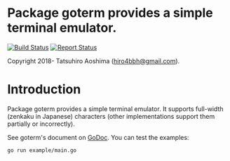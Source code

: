 # Package goterm provides a simple terminal emulator.
[![Build Status](https://travis-ci.org/hiro4bbh/go-term.svg?branch=master)](https://travis-ci.org/hiro4bbh/go-term)
[![Report Status](https://goreportcard.com/badge/github.com/hiro4bbh/go-term)](https://goreportcard.com/report/github.com/hiro4bbh/go-term)

Copyright 2018- Tatsuhiro Aoshima (hiro4bbh@gmail.com).

# Introduction
Package goterm provides a simple terminal emulator.
It supports full-width (zenkaku in Japanese) characters (other implementations support them partially or incorrectly).

See goterm's document on [GoDoc](https://godoc.org/github.com/hiro4bbh/go-term).
You can test the examples:

```
go run example/main.go
```
